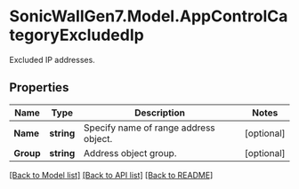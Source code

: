 # SonicWallGen7.Model.AppControlCategoryExcludedIp
Excluded IP addresses.

## Properties

Name | Type | Description | Notes
------------ | ------------- | ------------- | -------------
**Name** | **string** | Specify name of range address object. | [optional] 
**Group** | **string** | Address object group. | [optional] 

[[Back to Model list]](../README.md#documentation-for-models) [[Back to API list]](../README.md#documentation-for-api-endpoints) [[Back to README]](../README.md)

